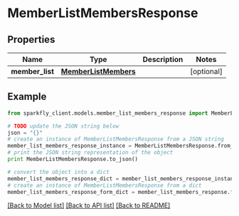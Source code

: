 # MemberListMembersResponse


## Properties
Name | Type | Description | Notes
------------ | ------------- | ------------- | -------------
**member_list** | [**MemberListMembers**](MemberListMembers.md) |  | [optional] 

## Example

```python
from sparkfly_client.models.member_list_members_response import MemberListMembersResponse

# TODO update the JSON string below
json = "{}"
# create an instance of MemberListMembersResponse from a JSON string
member_list_members_response_instance = MemberListMembersResponse.from_json(json)
# print the JSON string representation of the object
print MemberListMembersResponse.to_json()

# convert the object into a dict
member_list_members_response_dict = member_list_members_response_instance.to_dict()
# create an instance of MemberListMembersResponse from a dict
member_list_members_response_form_dict = member_list_members_response.from_dict(member_list_members_response_dict)
```
[[Back to Model list]](../README.md#documentation-for-models) [[Back to API list]](../README.md#documentation-for-api-endpoints) [[Back to README]](../README.md)



